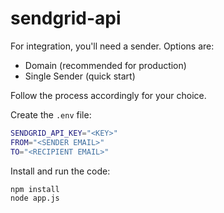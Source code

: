 # sendgrid-api

For integration, you'll need a sender. Options are:

- Domain (recommended for production)
- Single Sender (quick start)

Follow the process accordingly for your choice.

Create the `.env` file:

```sh
SENDGRID_API_KEY="<KEY>"
FROM="<SENDER EMAIL>"
TO="<RECIPIENT EMAIL>"
```

Install and run the code:

```
npm install
node app.js
```
